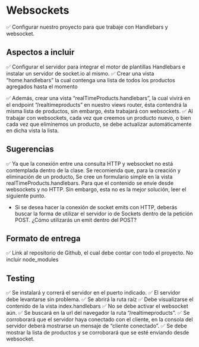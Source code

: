 # Websockets

✅ Configurar nuestro proyecto para que trabaje con Handlebars y websocket.

## Aspectos a incluir

✅ Configurar el servidor para integrar el motor de plantillas Handlebars e instalar un servidor de socket.io al mismo.
✅ Crear una vista “home.handlebars” la cual contenga una lista de todos los productos agregados hasta el momento

✅ Además, crear una vista “realTimeProducts.handlebars”, la cual vivirá en el endpoint “/realtimeproducts” en nuestro views router, ésta contendrá la misma lista de productos, sin embargo, ésta trabajará con websockets.
✅ Al trabajar con websockets, cada vez que creemos un producto nuevo, o bien cada vez que eliminemos un producto, se debe actualizar automáticamente en dicha vista la lista.

## Sugerencias

✅ Ya que la conexión entre una consulta HTTP y websocket no está contemplada dentro de la clase. Se recomienda que, para la creación y eliminación de un producto, Se cree un formulario simple en la vista  realTimeProducts.handlebars. Para que el contenido se envíe desde websockets y no HTTP. Sin embargo, esta no es la mejor solución, leer el siguiente punto.
- Si se desea hacer la conexión de socket emits con HTTP, deberás buscar la forma de utilizar el servidor io de Sockets dentro de la petición POST. ¿Cómo utilizarás un emit dentro del POST?

## Formato de entrega

✅ Link al repositorio de Github, el cual debe contar con todo el proyecto.
No incluir node_modules

## Testing

✅ Se instalará y correrá el servidor en el puerto indicado.
✅ El servidor debe levantarse sin problema.
✅ Se abrirá la ruta raíz
✅ Debe visualizarse el contenido de la vista index.handlebars
✅ No se debe activar el websocket aún.
✅ Se buscará en la url del navegador la ruta “/realtimeproducts”.
✅ Se corroborará que el servidor haya conectado con el cliente, en la consola del servidor deberá mostrarse un mensaje de “cliente conectado”.
✅ Se debe mostrar la lista de productos y se corroborará que se esté enviando desde websocket.
